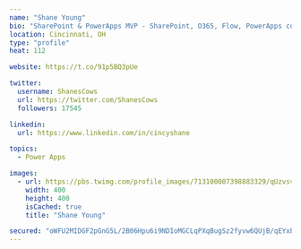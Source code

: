 ```yaml
---
name: "Shane Young"
bio: "SharePoint & PowerApps MVP - SharePoint, O365, Flow, PowerApps consulting? @PowerApps911 | Pure Snark? You found it."
location: Cincinnati, OH
type: "profile"
heat: 112

website: https://t.co/91p5BQ3pUe

twitter:
  username: ShanesCows
  url: https://twitter.com/ShanesCows
  followers: 17545

linkedin:
  url: https://www.linkedin.com/in/cincyshane

topics:
  - Power Apps

images:
  - url: https://pbs.twimg.com/profile_images/713100007398883329/qUzvsvQ3_400x400.jpg
    width: 400
    height: 400
    isCached: true
    title: "Shane Young"

secured: "oWFU2MIDGF2pGnG5L/2B06Hpu6i9NDIoMGCLqPXqBugSz2fyvw6QUjB/qEYxbaINDyTuzYf2iqlVS4lPmNFUEq59IxP1oNkDtG11XmRH3IRPkqrUbbTxW/BzauDtnFvOYxb9FIj1oGREMnASR3ITJIqvWxeJCE4xRLBJJ5oCDaVq3JQtCp4Z2BvXpugxBZ0rwzNu/YHNkH35aRObA0dKvXK/pt/lyOhxAjr5INIVF7h6i0qn1a8gvInzN0z1l06thDPeqBjWLLOR7yd5TcgwqLy/imSuTRc7SRfHdNtcPYCHk9sDS/7DPa9wGGInNRqfZ9Lwb2EdcNBj3Eh613B4r7GaK3V9SPbelHYHEQO4YRYC+bTUDq0st6A+VTj8Tm71k9btNy1r5Ik7WssCBMN091HL912rQFXFBqbuXrLGTuU=;Ysg5uobEIm58VOq8qE8RQg=="
---
```


